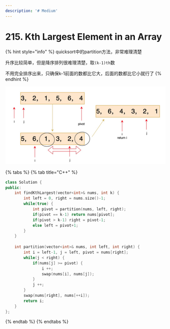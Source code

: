 ```yaml
---
description: '# Medium'
---
```


# 215. Kth Largest Element in an Array

{% hint style="info" %}
quicksort中的partition方法，非常难理清楚

升序比较简单，但是降序排列很难理清楚，取`(k-1)th`数

不用完全排序出来，只确保k-1前面的数都比它大，后面的数都比它小就行了
{% endhint %}

![](../.gitbook/assets/1602020063170.jpg)

{% tabs %}
{% tab title="C++" %}
```cpp
class Solution {
public:
    int findKthLargest(vector<int>& nums, int k) {
        int left = 0, right = nums.size()-1;
        while(true) {
            int pivot = partition(nums, left, right);
            if(pivot == k-1) return nums[pivot];
            if(pivot > k-1) right = pivot-1;
            else left = pivot+1;
        }
    }
    
    int partition(vector<int>& nums, int left, int right) {
        int i = left-1, j = left, pivot = nums[right];
        while(j < right) {
            if(nums[j] >= pivot) {
                i ++;
                swap(nums[i], nums[j]);
            }
            j ++;
        }
        swap(nums[right], nums[++i]);
        return i;
    }
};
```
{% endtab %}
{% endtabs %}



